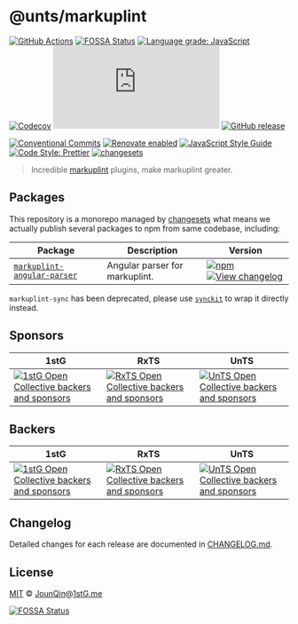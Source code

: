 # @unts/markuplint

[![GitHub Actions](https://github.com/un-ts/markuplint/workflows/CI/badge.svg)](https://github.com/un-ts/markuplint/actions/workflows/ci.yml)
[![FOSSA Status](https://app.fossa.com/api/projects/git%2Bgithub.com%2Fun-ts%2Fmarkuplint.svg?type=shield)](https://app.fossa.com/projects/git%2Bgithub.com%2Fun-ts%2Fmarkuplint?ref=badge_shield)
[![Language grade: JavaScript](https://img.shields.io/lgtm/grade/javascript/g/un-ts/markuplint.svg?logo=lgtm&logoWidth=18)](https://lgtm.com/projects/g/un-ts/markuplint/context:javascript)
[![Codecov](https://img.shields.io/codecov/c/gh/un-ts/markuplint)](https://codecov.io/gh/un-ts/markuplint)
[![type-coverage](https://img.shields.io/badge/dynamic/json.svg?label=type-coverage&prefix=%E2%89%A5&suffix=%&query=$.typeCoverage.atLeast&uri=https%3A%2F%2Fraw.githubusercontent.com%2Fun-ts%2Feslint%2Fmain%2Fpackage.json)](https://github.com/plantain-00/type-coverage)
[![GitHub release](https://img.shields.io/github/release/un-ts/markuplint)](https://github.com/un-ts/markuplint/releases)

[![Conventional Commits](https://img.shields.io/badge/conventional%20commits-1.0.0-yellow.svg)](https://conventionalcommits.org)
[![Renovate enabled](https://img.shields.io/badge/renovate-enabled-brightgreen.svg)](https://renovatebot.com)
[![JavaScript Style Guide](https://img.shields.io/badge/code_style-standard-brightgreen.svg)](https://standardjs.com)
[![Code Style: Prettier](https://img.shields.io/badge/code_style-prettier-ff69b4.svg)](https://github.com/prettier/prettier)
[![changesets](https://img.shields.io/badge/maintained%20with-changesets-176de3.svg)](https://github.com/changesets/changesets)

> Incredible [markuplint][] plugins, make markuplint greater.

## Packages

This repository is a monorepo managed by [changesets][] what means we actually publish several packages to npm from same codebase, including:

| Package                                                 | Description                    | Version                                                                                                                                                                                                                                                         |
| ------------------------------------------------------- | ------------------------------ | --------------------------------------------------------------------------------------------------------------------------------------------------------------------------------------------------------------------------------------------------------------- |
| [`markuplint-angular-parser`](/packages/angular-parser) | Angular parser for markuplint. | [![npm](https://img.shields.io/npm/v/markuplint-angular-parser.svg)](https://www.npmjs.com/package/markuplint-angular-parser) [![View changelog](https://img.shields.io/badge/changelog-explore-brightgreen)](https://changelogs.xyz/markuplint-angular-parser) |

`markuplint-sync` has been deprecated, please use [`synckit`][] to wrap it directly instead.

## Sponsors

| 1stG                                                                                                                               | RxTS                                                                                                                               | UnTS                                                                                                                               |
| ---------------------------------------------------------------------------------------------------------------------------------- | ---------------------------------------------------------------------------------------------------------------------------------- | ---------------------------------------------------------------------------------------------------------------------------------- |
| [![1stG Open Collective backers and sponsors](https://opencollective.com/1stG/organizations.svg)](https://opencollective.com/1stG) | [![RxTS Open Collective backers and sponsors](https://opencollective.com/rxts/organizations.svg)](https://opencollective.com/rxts) | [![UnTS Open Collective backers and sponsors](https://opencollective.com/unts/organizations.svg)](https://opencollective.com/unts) |

## Backers

| 1stG                                                                                                                             | RxTS                                                                                                                             | UnTS                                                                                                                             |
| -------------------------------------------------------------------------------------------------------------------------------- | -------------------------------------------------------------------------------------------------------------------------------- | -------------------------------------------------------------------------------------------------------------------------------- |
| [![1stG Open Collective backers and sponsors](https://opencollective.com/1stG/individuals.svg)](https://opencollective.com/1stG) | [![RxTS Open Collective backers and sponsors](https://opencollective.com/rxts/individuals.svg)](https://opencollective.com/rxts) | [![UnTS Open Collective backers and sponsors](https://opencollective.com/unts/individuals.svg)](https://opencollective.com/unts) |

## Changelog

Detailed changes for each release are documented in [CHANGELOG.md](./CHANGELOG.md).

## License

[MIT][] © [JounQin][]@[1stG.me][]

[![FOSSA Status](https://app.fossa.com/api/projects/git%2Bgithub.com%2Fun-ts%2Fmarkuplint.svg?type=large)](https://app.fossa.com/projects/git%2Bgithub.com%2Fun-ts%2Fmarkuplint?ref=badge_large)

[1stg.me]: https://www.1stg.me
[changesets]: https://GitHub.com/atlassian/changesets
[jounqin]: https://GitHub.com/JounQin
[markuplint]: https://GitHub.com/markuplint/markuplint
[mit]: http://opensource.org/licenses/MIT
[`synckit`]: https://github.com/un-ts/synckit
